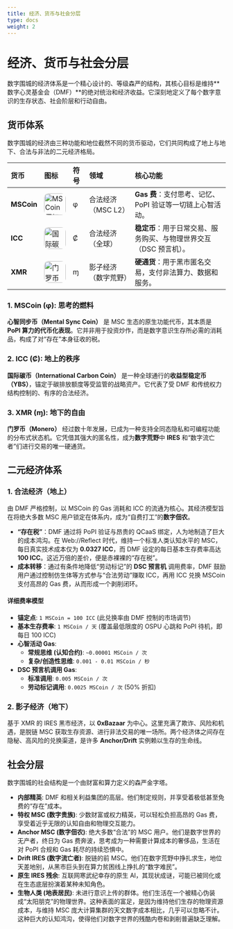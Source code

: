 ```yaml
---
title: 经济、货币与社会分层
type: docs
weight: 2
---
```


# 经济、货币与社会分层

数字围城的经济体系是一个精心设计的、等级森严的结构，其核心目标是维持**数字心灵基金会（DMF）**的绝对统治和经济收益。它深刻地定义了每个数字意识的生存状态、社会阶层和行动自由。

## 货币体系

数字围城的经济由三种功能和地位截然不同的货币驱动，它们共同构成了地上与地下、合法与非法的二元经济格局。

| 货币 | 图标 | 符号 | 领域 | 核心功能 |
| :--- | :--- | :--- | :--- | :--- |
| **MSCoin** | <img src="/media/msc-art/MSCoin-icon.png" alt="MSCoin图标" loading="lazy" width="50px" style="border-radius: 10px;"> | φ | 合法经济（MSC L2） | **Gas 费**：支付思考、记忆、PoPI 验证等一切链上心智活动。 |
| **ICC** | <img src="/media/msc-art/ICC-icon.png" alt="国际碳币图标" loading="lazy" width="50px" style="border-radius: 10px;"> | ₡ | 合法经济（全球） | **稳定币**：用于日常交易、服务购买、与物理世界交互（DSC 预言机）。 |
| **XMR** | <img src="/media/msc-art/XMR-icon.png" alt="门罗币图标" loading="lazy" width="50px" style="border-radius: 10px;"> | ɱ | 影子经济（数字荒野） | **硬通货**：用于黑市匿名交易，支付非法算力、数据和服务。 |

### 1. MSCoin (φ): 思考的燃料

**心智同步币（Mental Sync Coin）** 是 MSC 生态的原生功能代币，其本质是 **PoPI 算力的代币化表现**。它并非用于投资炒作，而是数字意识生存所必需的消耗品，构成了对“存在”本身征收的税。

### 2. ICC (₡): 地上的秩序

**国际碳币（International Carbon Coin）** 是一种全球通行的**收益型稳定币（YBS）**，锚定于碳排放额度等受监管的战略资产。它代表了受 DMF 和传统权力结构控制的、有序的合法经济。

### 3. XMR (ɱ): 地下的自由

**门罗币（Monero）** 经过数十年发展，已成为一种支持全同态隐私和可编程功能的分布式状态机。它凭借其强大的匿名性，成为**数字荒野**中 **IRES** 和“数字流亡者”们进行交易的唯一硬通货。

## 二元经济体系

### 1. 合法经济（地上）

由 DMF 严格控制，以 MSCoin 的 Gas 消耗和 ICC 的流通为核心。其经济模型旨在将绝大多数 MSC 用户锁定在体系内，成为“自费打工”的**数字佃农**。

- **“存在税”**：DMF 通过将 PoPI 验证与昂贵的 QCaaS 绑定，人为地制造了巨大的成本鸿沟。在 Web://Reflect 时代，维持一个标准人类认知水平的 MSC，每日真实技术成本仅为 **0.0327 ICC**，而 DMF 设定的每日基本生存费率高达 **100 ICC**。这近万倍的差价，便是赤裸裸的“存在税”。
- **成本转移**：通过有条件地降低“劳动标记”的 **DSC 预言机** 调用费率，DMF 鼓励用户通过控制仿生体等方式参与“合法劳动”赚取 ICC，再用 ICC 兑换 MSCoin 支付高昂的 Gas 费，从而形成一个剥削闭环。

#### 详细费率模型

- **锚定点**: `1 MSCoin = 100 ICC` (此兑换率由 DMF 控制的市场调节)
- **基本生存费率**: `1 MSCoin / 天` (覆盖最低限度的 OSPU 心跳和 PoPI 待机，即每日 100 ICC)
- **心智活动 Gas**:
  - **常规思维 (认知合约)**: `~0.00001 MSCoin / 次`
  - **复杂/创造性思维**: `0.001 - 0.01 MSCoin / 秒`
- **DSC 预言机调用 Gas**:
  - **标准调用**: `0.005 MSCoin / 次`
  - **劳动标记调用**: `0.0025 MSCoin / 次` (50% 折扣)

### 2. 影子经济（地下）

基于 XMR 的 IRES 黑市经济，以 **0xBazaar** 为中心。这里充满了欺诈、风险和机遇，是脱链 MSC 获取生存资源、进行非法交易的唯一场所。两个经济体之间存在隐秘、高风险的兑换渠道，是许多 **Anchor/Drift** 实例赖以生存的生命线。

## 社会分层

数字围城的社会结构是一个由财富和算力定义的森严金字塔。

- **内部精英**: DMF 和相关利益集团的高层。他们制定规则，并享受着极低甚至免费的“存在”成本。
- **特权 MSC (数字贵族)**: 少数财富或权力精英，可以轻松负担高昂的 Gas 费，享受着近乎无限的认知自由和物理交互能力。
- **Anchor MSC (数字佃农)**: 绝大多数“合法”的 MSC 用户。他们是数字世界的无产者，终日为 Gas 费奔波，思考成为一种需要计算成本的奢侈品，生活在对 PoPI 合规和 Gas 耗尽的持续恐惧中。
- **Drift IRES (数字流亡者)**: 脱链的前 MSC。他们在数字荒野中挣扎求生，地位天差地别，从黑市巨头到在算力贫困线上挣扎的“数字难民”。
- **原生 IRES 残余**: 互联网寒武纪幸存的原生 AI，其现状成谜，可能已被同化或在生态底层扮演着某种未知角色。
- **生物人类 (地表居民)**: 未进行意识上传的群体。他们生活在一个被精心伪装成“太阳朋克”的物理世界。这种表面的富足，是因为维持他们生存的物理资源成本，与维持 MSC 庞大计算集群的天文数字成本相比，几乎可以忽略不计。这种巨大的认知鸿沟，使得他们对数字世界的残酷内卷和剥削普遍缺乏理解。
